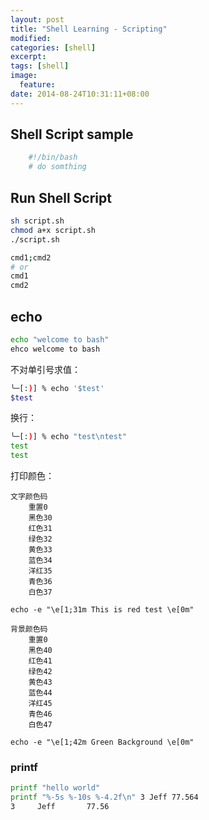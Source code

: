 ```yaml
---
layout: post
title: "Shell Learning - Scripting"
modified:
categories: [shell]
excerpt:
tags: [shell]
image:
  feature:
date: 2014-08-24T10:31:11+08:00
---
```



## Shell Script sample

``` bash
    #!/bin/bash
    # do somthing
```

## Run Shell Script

``` bash
sh script.sh
chmod a+x script.sh
./script.sh
```

```bash
cmd1;cmd2
# or
cmd1
cmd2
```
## echo

```bash
echo "welcome to bash"
ehco welcome to bash
```
不对单引号求值：
```bash
╰─[:)] % echo '$test'
$test
```
换行：
```bash
╰─[:)] % echo "test\ntest"
test
test
```
打印颜色：

    文字颜色码
        重置0
        黑色30
        红色31
        绿色32
        黄色33
        蓝色34
        洋红35
        青色36
        白色37

    echo -e "\e[1;31m This is red test \e[0m"

    背景颜色码
        重置0
        黑色40
        红色41
        绿色42
        黄色43
        蓝色44
        洋红45
        青色46
        白色47

    echo -e "\e[1;42m Green Background \e[0m"

### printf

```bash
printf "hello world"
printf "%-5s %-10s %-4.2f\n" 3 Jeff 77.564
3     Jeff       77.56
```
